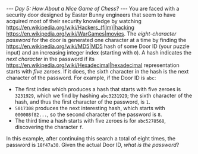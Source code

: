 *--- Day 5: How About a Nice Game of Chess? ---*
You are faced with a security door designed by Easter Bunny engineers that seem to have acquired most of their security knowledge by watching <https://en.wikipedia.org/wiki/Hackers_(film)|hacking> <https://en.wikipedia.org/wiki/WarGames|movies>.
The *eight-character password* for the door is generated one character at a time by finding the <https://en.wikipedia.org/wiki/MD5|MD5> hash of some Door ID (your puzzle input) and an increasing integer index (starting with `0`).
A hash indicates the *next character* in the password if its <https://en.wikipedia.org/wiki/Hexadecimal|hexadecimal> representation starts with *five zeroes*. If it does, the sixth character in the hash is the next character of the password.
For example, if the Door ID is `abc`:

- The first index which produces a hash that starts with five zeroes is `3231929`, which we find by hashing `abc3231929`; the sixth character of the hash, and thus the first character of the password, is `1`.
- `5017308` produces the next interesting hash, which starts with `000008f82...`, so the second character of the password is `8`.
- The third time a hash starts with five zeroes is for `abc5278568`, discovering the character `f`.

In this example, after continuing this search a total of eight times, the password is `18f47a30`.
Given the actual Door ID, *what is the password*?

